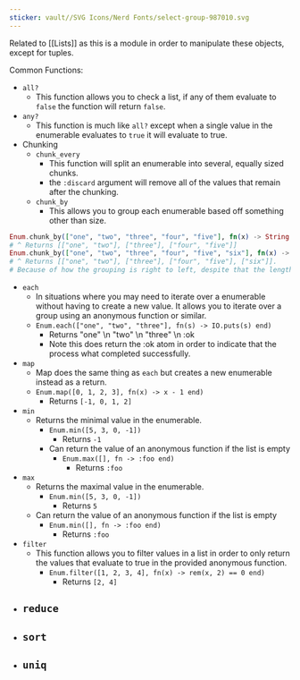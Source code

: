 ```yaml
---
sticker: vault//SVG Icons/Nerd Fonts/select-group-987010.svg
---
```

Related to [[Lists]] as this is a module in order to manipulate these objects, except for tuples. 

Common Functions: 
- `all?`
	- This function allows you to check a list, if any of them evaluate to `false` the function will return `false`.
- `any?`
	- This function is much like `all?` except when a single value in the enumerable evaluates to `true` it will evaluate to true. 
- Chunking
	- `chunk_every`
		- This function will split an enumerable into several, equally sized chunks. 
		- the `:discard` argument will remove all of the values that remain after the chunking. 
	- `chunk_by`
		- This allows you to group each enumerable based off something other than size. 
```elixir
Enum.chunk_by(["one", "two", "three", "four", "five"], fn(x) -> String.length(x) end)
# ^ Returns [["one", "two"], ["three"], ["four", "five"]]
Enum.chunk_by(["one", "two", "three", "four", "five", "six"], fn(x) -> String.length(x) end)
# ^ Returns [["one", "two"], ["three"], ["four", "five"], ["six"]]. 
# Because of how the grouping is right to left, despite that the length of "six" is like like "one" and "two" that means it will be in its own group. It's like a slider on a tape, putting a cut where it finds a difference. 
```
- `each`
	- In situations where you may need to iterate over a enumerable without having to create a new value. It allows you to iterate over a group using an anonymous function or similar. 
	- `Enum.each(["one", "two", "three"], fn(s) -> IO.puts(s) end)` 
		- Returns "one" \\n "two" \\n "three" \\n :ok
		- Note this does return the :ok atom in order to indicate that the process what completed successfully. 
- `map`
	- Map does the same thing as `each` but creates a new enumerable instead as a return. 
	- `Enum.map([0, 1, 2, 3], fn(x) -> x - 1 end)` 
		- Returns `[-1, 0, 1, 2]`
- `min`
	- Returns the minimal value in the enumerable. 
		- `Enum.min([5, 3, 0, -1])`
			- Returns `-1`
		- Can return the value of an anonymous function if the list is empty
			- `Enum.max([], fn -> :foo end)`
				- Returns `:foo` 
- `max`
	- Returns the maximal value in the enumerable. 
		- `Enum.min([5, 3, 0, -1])`
			- Returns `5`
	- Can return the value of an anonymous function if the list is empty
		- `Enum.min([], fn -> :foo end)`
			- Returns `:foo` 
- `filter`
	- This function allows you to filter values in a list in order to only return the values that evaluate to true in the provided anonymous function. 
		- `Enum.filter([1, 2, 3, 4], fn(x) -> rem(x, 2) == 0 end)`
			- Returns `[2, 4]`
- `reduce`
	- 
- `sort`
	- 
- `uniq`
	- 